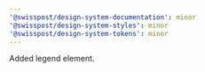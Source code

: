 ```yaml
---
'@swisspost/design-system-documentation': minor
'@swisspost/design-system-styles': minor
'@swisspost/design-system-tokens': minor
---
```


Added legend element.
